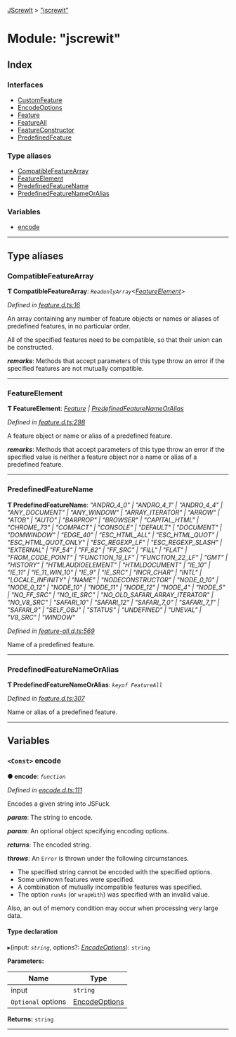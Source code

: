 [JScrewIt](../README.md) > ["jscrewit"](../modules/_jscrewit_.md)

# Module: "jscrewit"

## Index

### Interfaces

* [CustomFeature](../interfaces/_jscrewit_.customfeature.md)
* [EncodeOptions](../interfaces/_jscrewit_.encodeoptions.md)
* [Feature](../interfaces/_jscrewit_.feature.md)
* [FeatureAll](../interfaces/_jscrewit_.featureall.md)
* [FeatureConstructor](../interfaces/_jscrewit_.featureconstructor.md)
* [PredefinedFeature](../interfaces/_jscrewit_.predefinedfeature.md)

### Type aliases

* [CompatibleFeatureArray](_jscrewit_.md#compatiblefeaturearray)
* [FeatureElement](_jscrewit_.md#featureelement)
* [PredefinedFeatureName](_jscrewit_.md#predefinedfeaturename)
* [PredefinedFeatureNameOrAlias](_jscrewit_.md#predefinedfeaturenameoralias)

### Variables

* [encode](_jscrewit_.md#encode)

---

## Type aliases

<a id="compatiblefeaturearray"></a>

###  CompatibleFeatureArray

**Ƭ CompatibleFeatureArray**: *`ReadonlyArray`<[FeatureElement](_jscrewit_.md#featureelement)>*

*Defined in [feature.d.ts:16](https://github.com/fasttime/JScrewIt/blob/2.9.6/lib/feature.d.ts#L16)*

An array containing any number of feature objects or names or aliases of predefined features, in no particular order.

All of the specified features need to be compatible, so that their union can be constructed.

*__remarks__*: Methods that accept parameters of this type throw an error if the specified features are not mutually compatible.

___
<a id="featureelement"></a>

###  FeatureElement

**Ƭ FeatureElement**: *[Feature](../interfaces/_jscrewit_.feature.md) \| [PredefinedFeatureNameOrAlias](_jscrewit_.md#predefinedfeaturenameoralias)*

*Defined in [feature.d.ts:298](https://github.com/fasttime/JScrewIt/blob/2.9.6/lib/feature.d.ts#L298)*

A feature object or name or alias of a predefined feature.

*__remarks__*: Methods that accept parameters of this type throw an error if the specified value is neither a feature object nor a name or alias of a predefined feature.

___
<a id="predefinedfeaturename"></a>

###  PredefinedFeatureName

**Ƭ PredefinedFeatureName**: *"ANDRO_4_0" \| "ANDRO_4_1" \| "ANDRO_4_4" \| "ANY_DOCUMENT" \| "ANY_WINDOW" \| "ARRAY_ITERATOR" \| "ARROW" \| "ATOB" \| "AUTO" \| "BARPROP" \| "BROWSER" \| "CAPITAL_HTML" \| "CHROME_73" \| "COMPACT" \| "CONSOLE" \| "DEFAULT" \| "DOCUMENT" \| "DOMWINDOW" \| "EDGE_40" \| "ESC_HTML_ALL" \| "ESC_HTML_QUOT" \| "ESC_HTML_QUOT_ONLY" \| "ESC_REGEXP_LF" \| "ESC_REGEXP_SLASH" \| "EXTERNAL" \| "FF_54" \| "FF_62" \| "FF_SRC" \| "FILL" \| "FLAT" \| "FROM_CODE_POINT" \| "FUNCTION_19_LF" \| "FUNCTION_22_LF" \| "GMT" \| "HISTORY" \| "HTMLAUDIOELEMENT" \| "HTMLDOCUMENT" \| "IE_10" \| "IE_11" \| "IE_11_WIN_10" \| "IE_9" \| "IE_SRC" \| "INCR_CHAR" \| "INTL" \| "LOCALE_INFINITY" \| "NAME" \| "NODECONSTRUCTOR" \| "NODE_0_10" \| "NODE_0_12" \| "NODE_10" \| "NODE_11" \| "NODE_12" \| "NODE_4" \| "NODE_5" \| "NO_FF_SRC" \| "NO_IE_SRC" \| "NO_OLD_SAFARI_ARRAY_ITERATOR" \| "NO_V8_SRC" \| "SAFARI_10" \| "SAFARI_12" \| "SAFARI_7_0" \| "SAFARI_7_1" \| "SAFARI_9" \| "SELF_OBJ" \| "STATUS" \| "UNDEFINED" \| "UNEVAL" \| "V8_SRC" \| "WINDOW"*

*Defined in [feature-all.d.ts:569](https://github.com/fasttime/JScrewIt/blob/2.9.6/lib/feature-all.d.ts#L569)*

Name of a predefined feature.

___
<a id="predefinedfeaturenameoralias"></a>

###  PredefinedFeatureNameOrAlias

**Ƭ PredefinedFeatureNameOrAlias**: *`keyof FeatureAll`*

*Defined in [feature.d.ts:307](https://github.com/fasttime/JScrewIt/blob/2.9.6/lib/feature.d.ts#L307)*

Name or alias of a predefined feature.

___

## Variables

<a id="encode"></a>

### `<Const>` encode

**● encode**: *`function`*

*Defined in [encode.d.ts:111](https://github.com/fasttime/JScrewIt/blob/2.9.6/lib/encode.d.ts#L111)*

Encodes a given string into JSFuck.

*__param__*: The string to encode.

*__param__*: An optional object specifying encoding options.

*__returns__*: The encoded string.

*__throws__*: An `Error` is thrown under the following circumstances.

*   The specified string cannot be encoded with the specified options.
*   Some unknown features were specified.
*   A combination of mutually incompatible features was specified.
*   The option `runAs` (or `wrapWith`) was specified with an invalid value.

Also, an out of memory condition may occur when processing very large data.

#### Type declaration
▸(input: *`string`*, options?: *[EncodeOptions](../interfaces/_jscrewit_.encodeoptions.md)*): `string`

**Parameters:**

| Name | Type |
| ------ | ------ |
| input | `string` |
| `Optional` options | [EncodeOptions](../interfaces/_jscrewit_.encodeoptions.md) |

**Returns:** `string`

___

